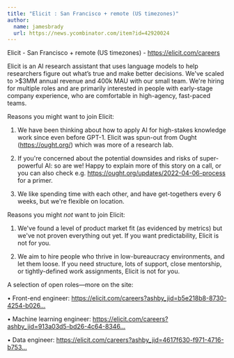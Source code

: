 ```yaml
---
title: "Elicit : San Francisco + remote (US timezones)"
author:
  name: jamesbrady
  url: https://news.ycombinator.com/item?id=42920024
---
```

Elicit - San Francisco + remote (US timezones) - <a href="https:&#x2F;&#x2F;elicit.com&#x2F;careers" rel="nofollow">https:&#x2F;&#x2F;elicit.com&#x2F;careers</a>

Elicit is an AI research assistant that uses language models to help researchers figure out what’s true and make better decisions. We&#x27;ve scaled to &gt;$3MM annual revenue and 400k MAU with our small team. We&#x27;re hiring for multiple roles and are primarily interested in people with early-stage company experience, who are comfortable in high-agency, fast-paced teams.

Reasons you might want to join Elicit:

1. We have been thinking about how to apply AI for high-stakes knowledge work since even before GPT-1. Elicit was spun-out from Ought (<a href="https:&#x2F;&#x2F;ought.org&#x2F;" rel="nofollow">https:&#x2F;&#x2F;ought.org&#x2F;</a>) which was more of a research lab.

2. If you&#x27;re concerned about the potential downsides and risks of super-powerful AI: so are we! Happy to explain more of this story on a call, or you can also check e.g. <a href="https:&#x2F;&#x2F;ought.org&#x2F;updates&#x2F;2022-04-06-process" rel="nofollow">https:&#x2F;&#x2F;ought.org&#x2F;updates&#x2F;2022-04-06-process</a> for a primer.

3. We like spending time with each other, and have get-togethers every 6 weeks, but we&#x27;re flexible on location.

Reasons you might *not* want to join Elicit:

1. We&#x27;ve found a level of product market fit (as evidenced by metrics) but we&#x27;ve not proven everything out yet. If you want predictability, Elicit is not for you.

2. We aim to hire people who thrive in low-bureaucracy environments, and let them loose. If you need structure, lots of support, close mentorship, or tightly-defined work assignments, Elicit is not for you.

A selection of open roles—more on the site:

• Front-end engineer: <a href="https:&#x2F;&#x2F;elicit.com&#x2F;careers?ashby_jid=b5e218b8-8730-4254-b026-1fe2fe02c3eb" rel="nofollow">https:&#x2F;&#x2F;elicit.com&#x2F;careers?ashby_jid=b5e218b8-8730-4254-b026...</a>

• Machine learning engineer: <a href="https:&#x2F;&#x2F;elicit.com&#x2F;careers?ashby_jid=913a03d5-bd26-4c64-8346-21a029f344f7" rel="nofollow">https:&#x2F;&#x2F;elicit.com&#x2F;careers?ashby_jid=913a03d5-bd26-4c64-8346...</a>

• Data engineer: <a href="https:&#x2F;&#x2F;elicit.com&#x2F;careers?ashby_jid=4617f630-f971-4716-b753-2915ce9c04a7" rel="nofollow">https:&#x2F;&#x2F;elicit.com&#x2F;careers?ashby_jid=4617f630-f971-4716-b753...</a>
<JobApplication />
